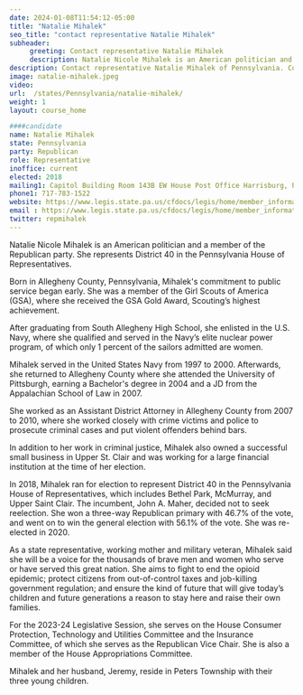 ```yaml
---
date: 2024-01-08T11:54:12-05:00
title: "Natalie Mihalek"
seo_title: "contact representative Natalie Mihalek"
subheader:
     greeting: Contact representative Natalie Mihalek
     description: Natalie Nicole Mihalek is an American politician and a member of the Republican party. She represents District 40 in the Pennsylvania House of Representatives. 
description: Contact representative Natalie Mihalek of Pennsylvania. Contact information for Natalie Mihalek includes email address, phone number, and mailing address.
image: natalie-mihalek.jpeg
video:
url:  /states/Pennsylvania/natalie-mihalek/
weight: 1
layout: course_home

####candidate
name: Natalie Mihalek
state: Pennsylvania
party: Republican
role: Representative
inoffice: current
elected: 2018
mailing1: Capitol Building Room 143B EW House Post Office Harrisburg, PA 17120
phone1: 717-783-1522
website: https://www.legis.state.pa.us/cfdocs/legis/home/member_information/House_bio.cfm?id=1830/
email : https://www.legis.state.pa.us/cfdocs/legis/home/member_information/House_bio.cfm?id=1830/
twitter: repmihalek
---
```


Natalie Nicole Mihalek is an American politician and a member of the Republican party. She represents District 40 in the Pennsylvania House of Representatives.

Born in Allegheny County, Pennsylvania, Mihalek's commitment to public service began early. She was a member of the Girl Scouts of America (GSA), where she received the GSA Gold Award, Scouting’s highest achievement.

After graduating from South Allegheny High School, she enlisted in the U.S. Navy, where she qualified and served in the Navy’s elite nuclear power program, of which only 1 percent of the sailors admitted are women.

Mihalek served in the United States Navy from 1997 to 2000. Afterwards, she returned to Allegheny County where she attended the University of Pittsburgh, earning a Bachelor's degree in 2004 and a JD from the Appalachian School of Law in 2007.

She worked as an Assistant District Attorney in Allegheny County from 2007 to 2010, where she worked closely with crime victims and police to prosecute criminal cases and put violent offenders behind bars.

In addition to her work in criminal justice, Mihalek also owned a successful small business in Upper St. Clair and was working for a large financial institution at the time of her election.

In 2018, Mihalek ran for election to represent District 40 in the Pennsylvania House of Representatives, which includes Bethel Park, McMurray, and Upper Saint Clair. The incumbent, John A. Maher, decided not to seek reelection. She won a three-way Republican primary with 46.7% of the vote, and went on to win the general election with 56.1% of the vote. She was re-elected in 2020.

As a state representative, working mother and military veteran, Mihalek said she will be a voice for the thousands of brave men and women who serve or have served this great nation. She aims to fight to end the opioid epidemic; protect citizens from out-of-control taxes and job-killing government regulation; and ensure the kind of future that will give today’s children and future generations a reason to stay here and raise their own families.

For the 2023-24 Legislative Session, she serves on the House Consumer Protection, Technology and Utilities Committee and the Insurance Committee, of which she serves as the Republican Vice Chair. She is also a member of the House Appropriations Committee.

Mihalek and her husband, Jeremy, reside in Peters Township with their three young children.
